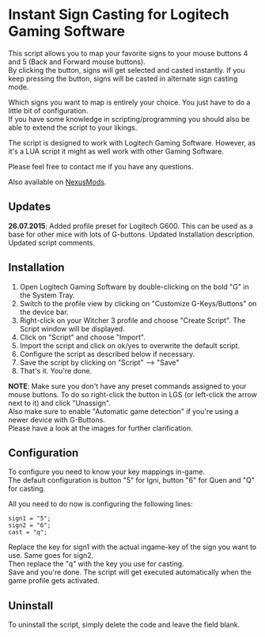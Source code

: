 # Instant Sign Casting for Logitech Gaming Software
This script allows you to map your favorite signs to your mouse buttons 4 and 5 (Back and Forward mouse buttons).  
By clicking the button, signs will get selected and casted instantly. If you keep pressing the button, signs will be casted in alternate sign casting mode.  
  
Which signs you want to map is entirely your choice. You just have to do a little bit of configuration.  
If you have some knowledge in scripting/programming you should also be able to extend the script to your likings.  
  
The script is designed to work with Logitech Gaming Software. However, as it's a LUA script it might as well work with other Gaming Software.  
  
Please feel free to contact me if you have any questions.  
  
Also available on [NexusMods](https://www.nexusmods.com/witcher3/mods/272?tab=description).  

## Updates
**26.07.2015**: Added profile preset for Logitech G600. This can be used as a base for other mice with lots of G-buttons. Updated Installation description. Updated script comments.  
  

## Installation
1.  Open Logitech Gaming Software by double-clicking on the bold "G" in the System Tray.
2.  Switch to the profile view by clicking on "Customize G-Keys/Buttons" on the device bar.
3.  Right-click on your Witcher 3 profile and choose "Create Script". The Script window will be displayed.
4.  Click on "Script" and choose "Import".
5.  Import the script and click on ok/yes to overwrite the default script.
6.  Configure the script as described below if necessary.
7.  Save the script by clicking on "Script" --> "Save"
8.  That's it. You're done.

  
**NOTE**: Make sure you don't have any preset commands assigned to your mouse buttons. 
To do so right-click the button in LGS (or left-click the arrow next to it) and click "Unassign".  
Also make sure to enable "Automatic game detection" if you're using a newer device with G-Buttons.  
Please have a look at the images for further clarification.  
  
  

## Configuration
To configure you need to know your key mappings in-game.  
The default configuration is button "5" for Igni, button "6" for Quen and "Q" for casting.  
  
All you need to do now is configuring the following lines:  
  

    sign1 = "5";  
    sign2 = "6";  
    cast = "q"; 

 
  
Replace the key for sign1 with the actual ingame-key of the sign you want to use. Same goes for sign2.  
Then replace the "q" with the key you use for casting.  
Save and you're done. The script will get executed automatically when the game profile gets activated.  
  
  

## Uninstall
To uninstall the script, simply delete the code and leave the field blank.

